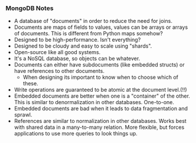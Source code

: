### MongoDB Notes

* A database of "documents" in order to reduce the need for joins.
* Documents are maps of fields to values, values can be arrays or
  arrays of documents. This is different from Python maps somehow?
* Designed to be high-performance. Isn't everything? 
* Designed to be cloudy and easy to scale using "shards".
* Open-source like all good systems.
* It's a NoSQL database, so objects can be whatever. 
* Documents can either have subdocuments (like embedded structs)
  or have references to other documents.
  * When designing its important to know when to choose which of these.
* Write operations are guaranteed to be atomic at the document level.(!!)
* Embedded documents are better when one is a "container" of the other.
  This is similar to denormalization in other databases. One-to-one.
* Embedded documents are bad when it leads to data fragmentation and
  sprawl.
* References are similar to normalization in other databases. Works
  best with shared data in a many-to-many relation. More flexible, but
  forces applications to use more queries to look things up.


